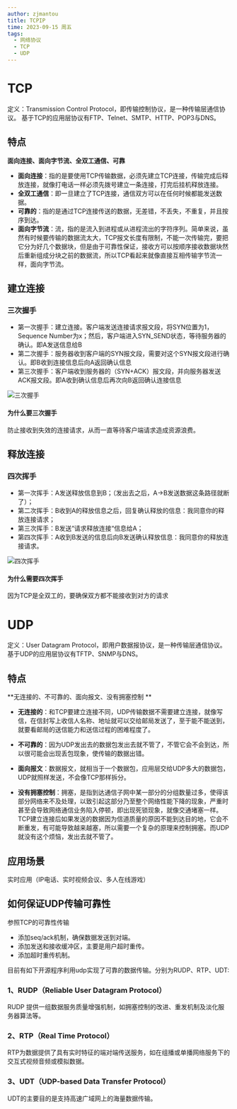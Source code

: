 ```yaml
---
author: zjmantou
title: TCPIP
time: 2023-09-15 周五
tags:
  - 网络协议
  - TCP
  - UDP
---
```

# TCP
定义：Transmission Control Protocol，即传输控制协议，是一种传输层通信协议。
	基于TCP的应用层协议有FTP、Telnet、SMTP、HTTP、POP3与DNS。
## 特点
**面向连接、面向字节流、全双工通信、可靠**

- **面向连接**：指的是要使用TCP传输数据，必须先建立TCP连接，传输完成后释放连接，就像打电话一样必须先拨号建立一条连接，打完后挂机释放连接。
- **全双工通信**：即一旦建立了TCP连接，通信双方可以在任何时候都能发送数据。 
- **可靠的**：指的是通过TCP连接传送的数据，无差错，不丢失，不重复，并且按序到达。 
- **面向字节流**：流，指的是流入到进程或从进程流出的字符序列。简单来说，虽然有时候要传输的数据流太大，TCP报文长度有限制，不能一次传输完，要把它分为好几个数据块，但是由于可靠性保证，接收方可以按顺序接收数据块然后重新组成分块之前的数据流，所以TCP看起来就像直接互相传输字节流一样，面向字节流。

## 建立连接
### 三次握手
- 第一次握手：建立连接。客户端发送连接请求报文段，将SYN位置为1，Sequence Number为x；然后，客户端进入SYN_SEND状态，等待服务器的确认。即A发送信息给B
- 第二次握手：服务器收到客户端的SYN报文段，需要对这个SYN报文段进行确认。即B收到连接信息后向A返回确认信息
- 第三次握手：客户端收到服务器的（SYN+ACK）报文段，并向服务器发送ACK报文段。即A收到确认信息后再次向B返回确认连接信息

![三次握手](https://zjmantou-drawingbed.oss-cn-hangzhou.aliyuncs.com/picture/202309151633783.png)


#### 为什么要三次握手

防止接收到失效的连接请求，从而一直等待客户端请求造成资源浪费。

## 释放连接
### 四次挥手

- 第一次挥手：A发送释放信息到B；（发出去之后，A->B发送数据这条路径就断了）；
- 第二次挥手：B收到A的释放信息之后，回复确认释放的信息：我同意你的释放连接请求；
- 第三次挥手：B发送“请求释放连接“信息给A；
- 第四次挥手：A收到B发送的信息后向B发送确认释放信息：我同意你的释放连接请求。

![四次挥手](https://zjmantou-drawingbed.oss-cn-hangzhou.aliyuncs.com/picture/202309151636111.png)

#### 为什么需要四次挥手
因为TCP是全双工的，要确保双方都不能接收到对方的请求


# UDP
定义：User Datagram Protocol，即用户数据报协议，是一种传输层通信协议。
	基于UDP的应用层协议有TFTP、SNMP与DNS。
## 特点
**无连接的、不可靠的、面向报文、没有拥塞控制  **

- **无连接的**：和TCP要建立连接不同，UDP传输数据不需要建立连接，就像写信，在信封写上收信人名称、地址就可以交给邮局发送了，至于能不能送到，就要看邮局的送信能力和送信过程的困难程度了。
    
- **不可靠的**：因为UDP发出去的数据包发出去就不管了，不管它会不会到达，所以很可能会出现丢包现象，使传输的数据出错。
    
- **面向报文**：数据报文，就相当于一个数据包，应用层交给UDP多大的数据包，UDP就照样发送，不会像TCP那样拆分。
    
- **没有拥塞控制**：拥塞，是指到达通信子网中某一部分的分组数量过多，使得该部分网络来不及处理，以致引起这部分乃至整个网络性能下降的现象，严重时甚至会导致网络通信业务陷入停顿，即出现死锁现象，就像交通堵塞一样。TCP建立连接后如果发送的数据因为信道质量的原因不能到达目的地，它会不断重发，有可能导致越来越塞，所以需要一个复杂的原理来控制拥塞。而UDP就没有这个烦恼，发出去就不管了。

## 应用场景
实时应用（IP电话、实时视频会议、多人在线游戏）

## 如何保证UDP传输可靠性

参照TCP的可靠性传输

- 添加seq/ack机制，确保数据发送到对端。
- 添加发送和接收缓冲区，主要是用户超时重传。
- 添加超时重传机制。

目前有如下开源程序利用udp实现了可靠的数据传输。分别为RUDP、RTP、UDT:
### 1、RUDP（Reliable User Datagram Protocol）
RUDP 提供一组数据服务质量增强机制，如拥塞控制的改进、重发机制及淡化服务器算法等。
### 2、RTP（Real Time Protocol）
RTP为数据提供了具有实时特征的端对端传送服务，如在组播或单播网络服务下的交互式视频音频或模拟数据。
### 3、UDT（UDP-based Data Transfer Protocol）
UDT的主要目的是支持高速广域网上的海量数据传输。
